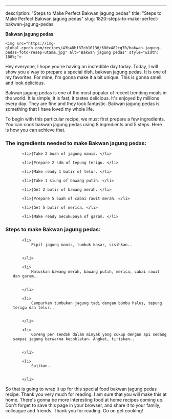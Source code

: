 ---
description: "Steps to Make Perfect Bakwan jagung pedas"
title: "Steps to Make Perfect Bakwan jagung pedas"
slug: 1820-steps-to-make-perfect-bakwan-jagung-pedas

<p>
	<strong>Bakwan jagung pedas</strong>. 
	
</p>
<p>
	
	<img src="https://img-global.cpcdn.com/recipes/43b48bf87cb10136/680x482cq70/bakwan-jagung-pedas-foto-resep-utama.jpg" alt="Bakwan jagung pedas" style="width: 100%;">
	
	
</p>
<p>
	Hey everyone, I hope you're having an incredible day today. Today, I will show you a way to prepare a special dish, bakwan jagung pedas. It is one of my favorites. For mine, I'm gonna make it a bit unique. This is gonna smell and look delicious.
</p>
	
<p>
	
</p>
<p>
	Bakwan jagung pedas is one of the most popular of recent trending meals in the world. It is simple, it is fast, it tastes delicious. It's enjoyed by millions every day. They are fine and they look fantastic. Bakwan jagung pedas is something that I have loved my whole life.
</p>

<p>
To begin with this particular recipe, we must first prepare a few ingredients. You can cook bakwan jagung pedas using 8 ingredients and 5 steps. Here is how you can achieve that.
</p>

<h3>The ingredients needed to make Bakwan jagung pedas:</h3>

<ol>
	
		<li>{Take 2 buah of jagung manis. </li>
	
		<li>{Prepare 2 sdm of tepung terigu. </li>
	
		<li>{Make ready 1 butir of telur. </li>
	
		<li>{Take 1 siung of bawang putih. </li>
	
		<li>{Get 2 butir of bawang merah. </li>
	
		<li>{Prepare 5 buah of cabai rawit merah. </li>
	
		<li>{Get 5 butir of merica. </li>
	
		<li>{Make ready Secukupnya of garam. </li>
	
</ol>
<p>
	
</p>

<h3>Steps to make Bakwan jagung pedas:</h3>

<ol>
	
		<li>
			Pipil jagung manis, tumbuk kasar, sisihkan..
			
			
		</li>
	
		<li>
			Haluskan bawang merah, bawang putih, merica, cabai rawit dan garam..
			
			
		</li>
	
		<li>
			Campurkan tumbukan jagung tadi dengan bumbu halus, tepung terigu dan telur..
			
			
		</li>
	
		<li>
			Goreng per sendok dalam minyak yang cukup dengan api sedang sampai jagung berwarna kecoklatan. Angkat, tiriskan..
			
			
		</li>
	
		<li>
			Sajikan..
			
			
		</li>
	
</ol>

<p>
	
</p>

<p>
	So that is going to wrap it up for this special food bakwan jagung pedas recipe. Thank you very much for reading. I am sure that you will make this at home. There's gonna be more interesting food at home recipes coming up. Don't forget to save this page in your browser, and share it to your family, colleague and friends. Thank you for reading. Go on get cooking!
</p>
